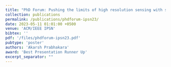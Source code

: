 ```yaml
---
title: "PhD Forum: Pushing the limits of high resolution sensing with single-chip mmWave radar"
collection: publications
permalink: /publications/phdforum-ipsn23/
date: 2023-05-11 01:01:00 +0500
venue: 'ACM/IEEE IPSN'
bibtex: ''
pdf: '/files/phdforum-ipsn23.pdf'
pubtype: 'poster'
authors: 'Akarsh Prabhakara'
award: 'Best Presentation Runner Up'
excerpt_separator: ""
---
```

